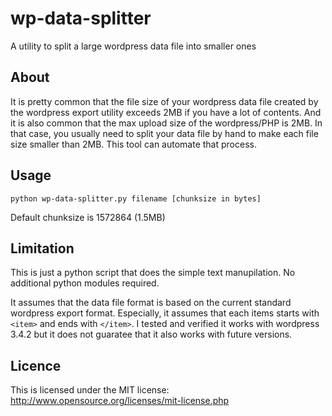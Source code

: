 wp-data-splitter
================

A utility to split a large wordpress data file into smaller ones

## About

It is pretty common that the file size of your wordpress data file created by
the wordpress export utility exceeds 2MB if you have a lot of contents. 
And it is also common that the max upload size of the wordpress/PHP is 2MB. 
In that case, you usually need to split your data file by hand
to make each file size smaller than 2MB. This tool can automate that process. 


## Usage

    python wp-data-splitter.py filename [chunksize in bytes]
    
Default chunksize is 1572864 (1.5MB)

## Limitation 

This is just a python script that does the simple text manupilation. 
No additional python modules required. 

It assumes that the data file format is based on the current standard wordpress
export format. Especially, it assumes that each items starts with `<item>`
and ends with `</item>`. I tested and verified it works with wordpress 3.4.2 but
it does not guaratee that it also works with future versions. 

## Licence

This is licensed under the MIT license: http://www.opensource.org/licenses/mit-license.php 
